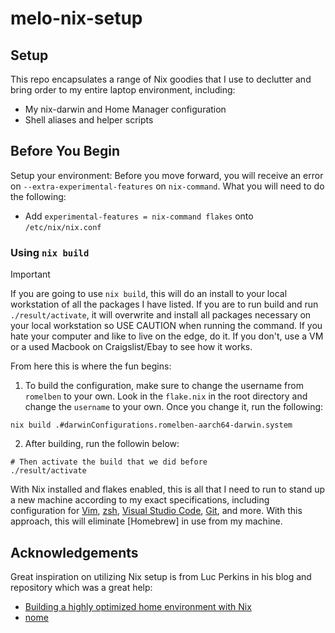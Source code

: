 # melo-nix-setup
## Setup
This repo encapsulates a range of Nix goodies that I use to declutter and bring order to my entire laptop environment, including:

- My nix-darwin and Home Manager configuration
- Shell aliases and helper scripts

## Before You Begin
Setup your environment:
Before you move forward, you will receive an error on `--extra-experimental-features` on `nix-command`. What you will need to do the following:
- Add `experimental-features = nix-command flakes` onto `/etc/nix/nix.conf`

### Using `nix build`
> [!IMPORTANT]
> If you are going to use `nix build`, this will do an install to your local workstation of all the packages I have listed. If you are to run build and run `./result/activate`, it will overwrite and install all packages necessary on your local workstation so USE CAUTION when running the command. If you hate your computer and like to live on the edge, do it. If you don't, use a VM or a used Macbook on Craigslist/Ebay to see how it works.

From here this is where the fun begins:
1. To build the configuration, make sure to change the username from `romelben` to your own. Look in the `flake.nix` in the root directory and change the `username` to your own. Once you change it, run the following:
```shell
nix build .#darwinConfigurations.romelben-aarch64-darwin.system
```

2. After building, run the followin below:
```shell
# Then activate the build that we did before
./result/activate
```

With Nix installed and flakes enabled, this is all that I need to run to stand up a new machine according to my exact specifications, including configuration for [Vim](./nix-darwin/home-manager/neovim.nix), [zsh](./nix-darwin/home-manager/zsh.nix), [Visual Studio Code](./nix-darwin/home-manager/vscode.nix), [Git](./nix-darwin/home-manager/git.nix), and more.
With this approach, this will eliminate [Homebrew] in use from my machine.

## Acknowledgements
Great inspiration on utilizing Nix setup is from Luc Perkins in his blog and repository which was a great help:
- [Building a highly optimized home environment with Nix](https://determinate.systems/posts/nix-home-env/)
- [nome](https://github.com/the-nix-way/nome/tree/main)
